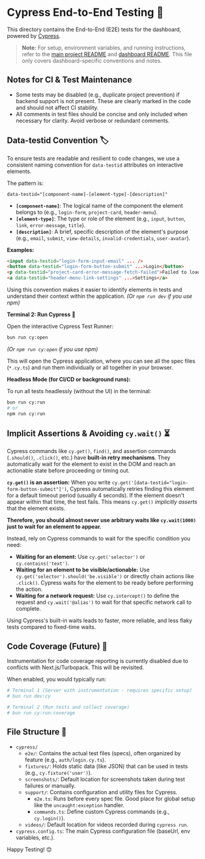 # Cypress End-to-End Testing 🧪

This directory contains the End-to-End (E2E) tests for the dashboard, powered by [Cypress](https://www.cypress.io/).

> **Note:** For setup, environment variables, and running instructions, refer to the [main project README](../../README.md) and [dashboard README](../../dashboard/README.md). This file only covers dashboard-specific conventions and notes.

## Notes for CI & Test Maintenance

- Some tests may be disabled (e.g., duplicate project prevention) if backend support is not present. These are clearly marked in the code and should not affect CI stability.
- All comments in test files should be concise and only included when necessary for clarity. Avoid verbose or redundant comments.

## Data-testid Convention 🏷️

To ensure tests are readable and resilient to code changes, we use a consistent naming convention for `data-testid` attributes on interactive elements.

The pattern is:

`data-testid="[component-name]-[element-type]-[description]"`

- **`[component-name]`**: The logical name of the component the element belongs to (e.g., `login-form`, `project-card`, `header-menu`).
- **`[element-type]`**: The type or role of the element (e.g., `input`, `button`, `link`, `error-message`, `title`).
- **`[description]`**: A brief, specific description of the element's purpose (e.g., `email`, `submit`, `view-details`, `invalid-credentials`, `user-avatar`).

**Examples:**

```html
<input data-testid="login-form-input-email" ... />
<button data-testid="login-form-button-submit" ...>Login</button>
<p data-testid="project-card-error-message-fetch-failed">Failed to load projects.</p>
<a data-testid="header-menu-link-settings" ...>Settings</a>
```

Using this convention makes it easier to identify elements in tests and understand their context within the application.
_(Or `npm run dev` if you use npm)_

**Terminal 2: Run Cypress** 🌲

Open the interactive Cypress Test Runner:

```bash
bun run cy:open
```

_(Or `npm run cy:open` if you use npm)_

This will open the Cypress application, where you can see all the spec files (`*.cy.ts`) and run them individually or all together in your browser.

**Headless Mode (for CI/CD or background runs):**

To run all tests headlessly (without the UI) in the terminal:

```bash
bun run cy:run
# or
npm run cy:run
```

## Implicit Assertions & Avoiding `cy.wait()` ⏳

Cypress commands like `cy.get()`, `find()`, and assertion commands (`.should()`, `.click()`, etc.) have **built-in retry mechanisms**. They automatically wait for the element to exist in the DOM and reach an actionable state before proceeding or timing out.

**`cy.get()` is an assertion:** When you write `cy.get('[data-testid="login-form-button-submit"]')`, Cypress automatically retries finding this element for a default timeout period (usually 4 seconds). If the element doesn't appear within that time, the test fails. This means `cy.get()` _implicitly asserts_ that the element exists.

**Therefore, you should almost never use arbitrary waits like `cy.wait(1000)` just to wait for an element to appear.**

Instead, rely on Cypress commands to wait for the specific condition you need:

- **Waiting for an element:** Use `cy.get('selector')` or `cy.contains('text')`.
- **Waiting for an element to be visible/actionable:** Use `cy.get('selector').should('be.visible')` or directly chain actions like `.click()`. Cypress waits for the element to be ready before performing the action.
- **Waiting for a network request:** Use `cy.intercept()` to define the request and `cy.wait('@alias')` to wait for that specific network call to complete.

Using Cypress's built-in waits leads to faster, more reliable, and less flaky tests compared to fixed-time waits.

## Code Coverage (Future) 🚧

Instrumentation for code coverage reporting is currently disabled due to conflicts with Next.js/Turbopack. This will be revisited.

When enabled, you would typically run:

```bash
# Terminal 1 (Server with instrumentation - requires specific setup)
# bun run dev:cy

# Terminal 2 (Run tests and collect coverage)
# bun run cy:run:coverage
```

## File Structure 📁

- `cypress/`
  - `e2e/`: Contains the actual test files (specs), often organized by feature (e.g., `auth/login.cy.ts`).
  - `fixtures/`: Holds static data (like JSON) that can be used in tests (e.g., `cy.fixture('user')`).
  - `screenshots/`: Default location for screenshots taken during test failures or manually.
  - `support/`: Contains configuration and utility files for Cypress.
    - `e2e.ts`: Runs before every spec file. Good place for global setup like the `uncaught:exception` handler.
    - `commands.ts`: Define custom Cypress commands (e.g., `cy.login()`).
  - `videos/`: Default location for videos recorded during `cypress run`.
- `cypress.config.ts`: The main Cypress configuration file (baseUrl, env variables, etc.).

Happy Testing! 😊
